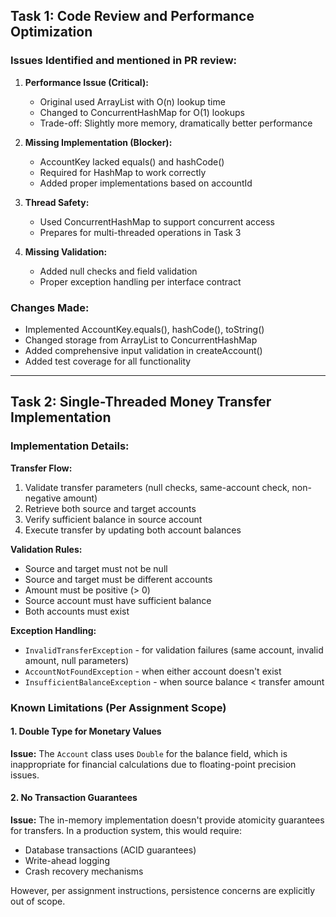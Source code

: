 ## Task 1: Code Review and Performance Optimization

### Issues Identified and mentioned in PR review:

1. **Performance Issue (Critical):**
    - Original used ArrayList with O(n) lookup time
    - Changed to ConcurrentHashMap for O(1) lookups
    - Trade-off: Slightly more memory, dramatically better performance

2. **Missing Implementation (Blocker):**
    - AccountKey lacked equals() and hashCode()
    - Required for HashMap to work correctly
    - Added proper implementations based on accountId

3. **Thread Safety:**
    - Used ConcurrentHashMap to support concurrent access
    - Prepares for multi-threaded operations in Task 3

4. **Missing Validation:**
    - Added null checks and field validation
    - Proper exception handling per interface contract

### Changes Made:
- Implemented AccountKey.equals(), hashCode(), toString()
- Changed storage from ArrayList to ConcurrentHashMap
- Added comprehensive input validation in createAccount()
- Added test coverage for all functionality

---

## Task 2: Single-Threaded Money Transfer Implementation

### Implementation Details:

**Transfer Flow:**
1. Validate transfer parameters (null checks, same-account check, non-negative amount)
2. Retrieve both source and target accounts
3. Verify sufficient balance in source account
4. Execute transfer by updating both account balances

**Validation Rules:**
- Source and target must not be null
- Source and target must be different accounts
- Amount must be positive (> 0)
- Source account must have sufficient balance
- Both accounts must exist

**Exception Handling:**
- `InvalidTransferException` - for validation failures (same account, invalid amount, null parameters)
- `AccountNotFoundException` - when either account doesn't exist
- `InsufficientBalanceException` - when source balance < transfer amount

### Known Limitations (Per Assignment Scope)

#### 1. Double Type for Monetary Values
**Issue:** The `Account` class uses `Double` for the balance field, which is inappropriate for financial calculations due to floating-point precision issues.

#### 2. No Transaction Guarantees
**Issue:**
The in-memory implementation doesn't provide atomicity guarantees for transfers.
In a production system, this would require:
- Database transactions (ACID guarantees)
- Write-ahead logging
- Crash recovery mechanisms

However, per assignment instructions, persistence concerns are explicitly out of scope.